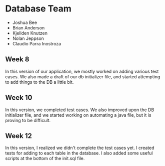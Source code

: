 # Database Team
* Joshua Bee
* Brian Anderson
* Kjellden Knutzen
* Nolan Jeppson
* Claudio Parra Inostroza

## Week 8
In this version of our application, we mostly worked on adding various test cases. 
We also made a draft of our db initializer file, and started attempting to add things to the DB a little bit. 

## Week 10
In this version, we completed test cases. We also improved upon the DB initializer file, and we started working on automating a java file, but it is proving to be difficult. 

## Week 12
In this version, I realized we didn't complete the test cases yet. I created tests for adding to each table in the database. I also added some useful scripts at the bottom of the init.sql file. 
